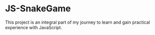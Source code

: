 # JS-SnakeGame

This project is an integral part of my journey to learn and gain practical experience with JavaScript. 
